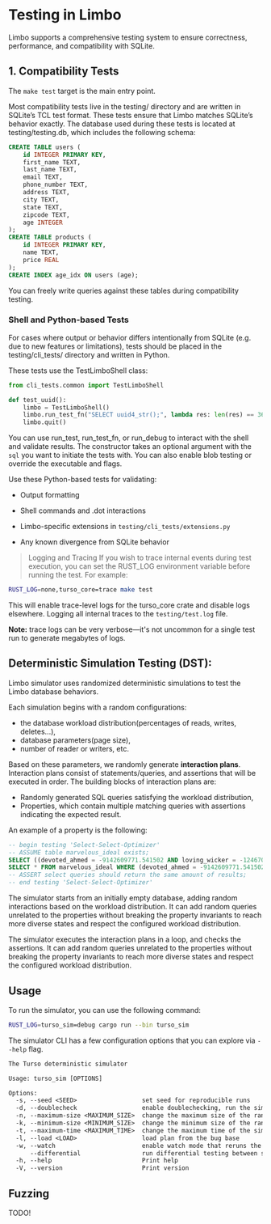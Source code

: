 # Testing in Limbo

Limbo supports a comprehensive testing system to ensure correctness, performance, and compatibility with SQLite.

## 1. Compatibility Tests

The `make test` target is the main entry point.

Most compatibility tests live in the testing/ directory and are written in SQLite’s TCL test format. These tests ensure that Limbo matches SQLite’s behavior exactly. The database used during these tests is located at testing/testing.db, which includes the following schema:

```sql
CREATE TABLE users (
    id INTEGER PRIMARY KEY,
    first_name TEXT,
    last_name TEXT,
    email TEXT,
    phone_number TEXT,
    address TEXT,
    city TEXT,
    state TEXT,
    zipcode TEXT,
    age INTEGER
);
CREATE TABLE products (
    id INTEGER PRIMARY KEY,
    name TEXT,
    price REAL
);
CREATE INDEX age_idx ON users (age);
```

You can freely write queries against these tables during compatibility testing.

### Shell and Python-based Tests

For cases where output or behavior differs intentionally from SQLite (e.g. due to new features or limitations), tests should be placed in the testing/cli_tests/ directory and written in Python.

These tests use the TestLimboShell class:

```python
from cli_tests.common import TestLimboShell

def test_uuid():
    limbo = TestLimboShell()
    limbo.run_test_fn("SELECT uuid4_str();", lambda res: len(res) == 36)
    limbo.quit()
```

You can use run_test, run_test_fn, or run_debug to interact with the shell and validate results. 
The constructor takes an optional argument with the `sql` you want to initiate the tests with.  You can also enable blob testing or override the executable and flags.

Use these Python-based tests for validating:

  - Output formatting

  - Shell commands and .dot interactions

  - Limbo-specific extensions in `testing/cli_tests/extensions.py`

  - Any known divergence from SQLite behavior


> Logging and Tracing
If you wish to trace internal events during test execution, you can set the RUST_LOG environment variable before running the test. For example:

```bash
RUST_LOG=none,turso_core=trace make test
```

This will enable trace-level logs for the turso_core crate and disable logs elsewhere. Logging all internal traces to the `testing/test.log` file. 

**Note:** trace logs can be very verbose—it's not uncommon for a single test run to generate megabytes of logs.


## Deterministic Simulation Testing (DST):

Limbo simulator uses randomized deterministic simulations to test the Limbo database behaviors.

Each simulation begins with a random configurations:

- the database workload distribution(percentages of reads, writes, deletes...),
- database parameters(page size),
- number of reader or writers, etc.

Based on these parameters, we randomly generate **interaction plans**. Interaction plans consist of statements/queries, and assertions that will be executed in order. The building blocks of interaction plans are:

- Randomly generated SQL queries satisfying the workload distribution,
- Properties, which contain multiple matching queries with assertions indicating the expected result.

An example of a property is the following:

```sql
-- begin testing 'Select-Select-Optimizer'
-- ASSUME table marvelous_ideal exists;
SELECT ((devoted_ahmed = -9142609771.541502 AND loving_wicker = -1246708244.164486)) FROM marvelous_ideal WHERE TRUE;
SELECT * FROM marvelous_ideal WHERE (devoted_ahmed = -9142609771.541502 AND loving_wicker = -1246708244.164486);
-- ASSERT select queries should return the same amount of results;
-- end testing 'Select-Select-Optimizer'
```

The simulator starts from an initially empty database, adding random interactions based on the workload distribution. It can
add random queries unrelated to the properties without breaking the property invariants to reach more diverse states and respect the configured workload distribution.

The simulator executes the interaction plans in a loop, and checks the assertions. It can add random queries unrelated to the properties without
breaking the property invariants to reach more diverse states and respect the configured workload distribution.

## Usage

To run the simulator, you can use the following command:

```bash
RUST_LOG=turso_sim=debug cargo run --bin turso_sim
```

The simulator CLI has a few configuration options that you can explore via `--help` flag.

```txt
The Turso deterministic simulator

Usage: turso_sim [OPTIONS]

Options:
  -s, --seed <SEED>                  set seed for reproducible runs
  -d, --doublecheck                  enable doublechecking, run the simulator with the plan twice and check output equality
  -n, --maximum-size <MAXIMUM_SIZE>  change the maximum size of the randomly generated sequence of interactions [default: 5000]
  -k, --minimum-size <MINIMUM_SIZE>  change the minimum size of the randomly generated sequence of interactions [default: 1000]
  -t, --maximum-time <MAXIMUM_TIME>  change the maximum time of the simulation(in seconds) [default: 3600]
  -l, --load <LOAD>                  load plan from the bug base
  -w, --watch                        enable watch mode that reruns the simulation on file changes
      --differential                 run differential testing between sqlite and Limbo
  -h, --help                         Print help
  -V, --version                      Print version
```

## Fuzzing

TODO!



